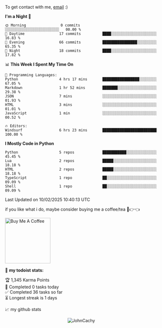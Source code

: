 To get contact with me, [email](mailto:ami@johncachy.us.kg) :)


<!--START_SECTION:waka-->
**I'm a Night 🦉** 

```text
🌞 Morning                0 commits           ░░░░░░░░░░░░░░░░░░░░░░░░░   00.00 % 
🌆 Daytime                17 commits          ████░░░░░░░░░░░░░░░░░░░░░   16.83 % 
🌃 Evening                66 commits          ████████████████░░░░░░░░░   65.35 % 
🌙 Night                  18 commits          ████░░░░░░░░░░░░░░░░░░░░░   17.82 % 
```


📊 **This Week I Spent My Time On** 

```text
💬 Programming Languages: 
Python                   4 hrs 17 mins       █████████████████░░░░░░░░   67.05 % 
Markdown                 1 hr 52 mins        ███████░░░░░░░░░░░░░░░░░░   29.38 % 
JSON                     7 mins              ░░░░░░░░░░░░░░░░░░░░░░░░░   01.93 % 
HTML                     3 mins              ░░░░░░░░░░░░░░░░░░░░░░░░░   01.01 % 
JavaScript               1 min               ░░░░░░░░░░░░░░░░░░░░░░░░░   00.52 % 

🔥 Editors: 
Windsurf                 6 hrs 23 mins       █████████████████████████   100.00 % 
```

**I Mostly Code in Python** 

```text
Python                   5 repos             ███████████░░░░░░░░░░░░░░   45.45 % 
Lua                      2 repos             █████░░░░░░░░░░░░░░░░░░░░   18.18 % 
HTML                     2 repos             █████░░░░░░░░░░░░░░░░░░░░   18.18 % 
TypeScript               1 repo              ██░░░░░░░░░░░░░░░░░░░░░░░   09.09 % 
Shell                    1 repo              ██░░░░░░░░░░░░░░░░░░░░░░░   09.09 % 
```




 Last Updated on 10/02/2025 10:40:13 UTC
<!--END_SECTION:waka-->

if you like what i do, maybe consider buying me a coffee/tea 🥺👉👈

<a href="https://buymeacoffee.com/johncachy" target="_blank"><img src="https://cdn.buymeacoffee.com/buttons/v2/default-red.png" alt="Buy Me A Coffee" width="150" ></a>

🚧 **my todoist stats:**

<!-- TODO-IST:START -->
🏆  1,345 Karma Points           
🌸  Completed 0 tasks today           
✅  Completed 36 tasks so far           
⏳  Longest streak is 1 days
<!-- TODO-IST:END -->

📈 my github stats

<p align="center"> <img src="https://github-readme-stats.vercel.app/api?username=chinshunyu&show_icons=true&theme=gotham" alt="JohnCachy" />





